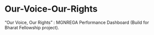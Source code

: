 # Our-Voice-Our-Rights
“Our Voice, Our Rights” : MGNREGA Performance Dashboard (Build for Bharat Fellowship project).
